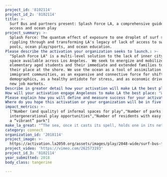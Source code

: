```yaml
---
project_id: '8102114'
project_id_2: '8102114'
title: >-
  Surf Bus and partners present: Splash Force LA, a comprehensive guide to beach
  access and ocean play
project_summary: >-
  Splash Force: The quantum effect of exposure to one droplet of surf stoke,
  rippling through and transforming LA's legacy of lack of access to swimming
  pools, ocean play/sports, and ocean education.
Please describe the activation your organization seeks to launch.: >-
  "Splash Force LA" is a multi-level solution to the lack of inner city park
  space available across Los Angeles.  We seek to energize and mobilize
  elementary aged students and their immediate and extended families to claim
  their place at the shore. We use the ocean as a tool of assimilation for
  immigrant communities, as an expansive and connective force for shifting
  demographics, as a healthy antidote for stress, and as economic driver toward
  new job markets.
Describe in greater detail how your activation will make LA the best place?: "“The sea, once it casts its spell, holds one in its net of wonder forever.” -J. Cousteau\r\n\r\nLA is home to over 2.2 million children. We have so much space to play--mountainous wilderness, vast desert/prairie plains, over 200 park & rec. depts., and 57 miles of coastline. Yet, there is a legacy of segregation of swimming pools and ocean spaces in LA that has led to what we term a \"crisis of blue culture.\" Our children are not learning how to swim (in 2017 64% of African American children, 45% of Latino children, and 40% of caucasian children cannot swim) and they are not visiting their beaches to play (50% of middle school aged children in LA Co. have never seen the beach). For young Angelenos to realize their full potential, we have to transform our legacy. Like the ocean, we must afford our youth equal opportunity by bridging gaps in access to swim lessons, ocean safety and surf lessons, and a fun and interactive marine science curriculum to buttress their physical experience. We must focus on involving entire families/communities in the solution. We seek to measure the quantum impact of their inclusion and support on the whole of Los Angeles.\r\n\r\nSurf Bus and partners have created a multi-level plan to activate 100,000 Angelenos to claim coastal spaces through play. Our program, “Splash Force LA” is a collaboration with AltaSea and Los Angeles Maritime Institute.  Together, our focus is on measuring the following three LA2050 metrics: \r\n\r\n1. Number and quality of informal spaces for play: Where do water lovers hang out between sessions, how come, what is happening there? Beach parking lots, pool decks, port hangars…\r\n2. Number of parks with intergenerational play opportunities: pools and beaches provide open and creative play opportunities for all generations. Our program integrates entire families into various levels of \"play\" and we have a plan to encourage and measure family involvement.\r\n3. Number of residents with easy access to a “vibrant” park: \"Vibrancy\" to us means amount, quality, and creativity of use. Beaches provide tons of open space--both structured and unstructured. Vibrancy is impacted by the ability to travel with ease, the confidence to start the trip, a feeling of support, and a sense of belonging upon arrival.\r\n\r\nOur plan combines our reach to achieve the following:\r\n\r\n1. Teach 3rd graders (100,000+) in LAUSD how to swim as part of their in-school pe experience. \r\n2. 40 field trips a school year for elem/middle/high school LAUSD students that include a Surf Bus lesson in Santa Monica, lunch, a visit to AltaSea/Cabrillo Aquarium, and a sail on a LAMI tall ship. \r\n3. We will host two urban luaus a month at LA Park and Rec facilities to build relationships with families and community.\r\n4. Each partner will host a quarterly “ohana day:\" visits to the beach/altasea/lami for family/friends.  \r\n5. Perfect attendance earns eligibility for end-of-year trips: 2 voyages to Catalina for 30 people on each ship and/or 1 surf camping trip for 20 groms."
How will your activation engage Angelenos to make LA the best place: "We are experiencing a quantum impact of last summer's county wide LA2050 TOES project. We will follow the lead of this organic wave of continued engagement, fortifying what does work and strengthening areas of perceived challenge: \r\n\r\n-We hosted our first of many planned Urban Luaus in South LA with members from all impacted groups in attendance: volunteers, surf students from 4 of 8 parks, family members, park staff, Surf Academy staff, and community members in proximity at the time of our party.  Attendees were outfitted with Surf Bus tshirts/sweatshirts/hats/pins to help build brand recognition--we want Surf Bus to be synonymous with \"safe ocean family fun.\"\r\n\r\n-the beach games we taught the kids are played on a daily basis during after-school programming and shared with new friends.\r\n\r\n-we've expanded our upcoming summer reach from 8 parks to 16 parks. Lateral job shifts/promotions have moved park coordinators to new areas. We weave these new parks into the program and continue our relationship with past partners. \r\n\r\n-requests by our westside advanced surf students to participate in a volunteer capacity have doubled.\r\n\r\n-the City of Santa Monica is helping us develop a swim curriculum for all 3rd graders in Los Angeles.\r\n\r\n-our continued collaboration with AltaSea/LAMI is on paper. The kaleidoscope of angles we offer youth to engage with the sea allows each organization to more fully realize our mission to activate LA for the health of residents and our ocean."
Please explain how you will define and measure success for your activation.: "1. before and after surveys for the students (beginning/middle/end of school year) that include measures of inspiration, action, learning, and engagement.\r\n\r\n2. short answer surveys for the teachers (beginning/middle/end of school year) that question the perceived impact of this programing on their students.\r\n\r\n3. repeat attendance by individual students.\r\n\r\n4. number of applications for incentive trips (based on attendance and “free will” to apply for the camping trip or the ocean voyage to catalina).\r\n\r\n5. staff participant observation journals.\r\n\r\n6. daily job site logs with basic info: number of students, timeline adherence, perceived level of interest, actual number of staff and how/what they did on the fieldtrip.\r\n\r\n7. urban luau participation and popularity among immediate and extended family and friends.\r\n\r\n8. engagement by family and friends with quarterly \"ohana days\" offered by Surf Bus and partners.\r\n\r\n9. increased social media engagement and quality of that engagement--do likes and comments turn in to in-person visits\r\n"
Where do you hope this activation or your organization will be in five years?: "In five years, we will continue to measure the quantum impact of this initiative on the legacy of blue culture inclusion in Los Angeles and make alterations and course corrections as we are met with challenge and success.  \r\n\r\nSurf Bus summer programming will continue to grow--by including more park partners and more beach locations.  We will have supported surf bus students to positions of leadership among their peers, inviting them claim their place in a legacy of a diverse surf line up and supportive inclusion at the beach.\r\n\r\nUrban Luaus will be highly anticipated monthly events at LA park and recreation departments in every LA City district.\r\n\r\n\"Splash Force LA\" high school graduates will seek additional training and/or jobs in the blue economy and feel like every day of work is a day of play.\r\n\r\nSurf Bus students will start surf clubs for their schools with regular weekly practices and meet ups at the beach, independent of their weekday field trips and monthly surf bus lesson days.\r\n\r\nTrue to surfing's roots in \"counter culture,\" our surf bus families will start to see any and all open spaces as the possibility for an impromptu playground, similarly to how we ask them to see open ocean space as a wave playground of possibilities. The urban luau format lends itself to \"pop-up\" events that will have an organic feel--based on the unique communities where they occur--and will be used to claim informal open spaces and turn them into into vibrant intergenerational community gatherings. \r\n\r\nSurf Bus, AltaSea, LAMI, and Cabrillo Aquarium will be household names, as recognizable to Angelenos as \"starbucks\" or \"the dodgers.\"  "
impact_metrics: >-
  ["Number (and quality) of informal spaces for play","Number of parks with
  intergenerational play opportunities","Number of residents with easy access to
  a “vibrant” park"]
make_la_great: "“The sea, once it casts its spell, holds one in its net of wonder forever.” -J. Cousteau\r\n \r\n \r\n \r\n LA is home to over 2.2 million children. We have so much space to play--mountainous wilderness, vast desert/prairie plains, over 200 park & rec. depts., and 57 miles of coastline. Yet, there is a legacy of segregation of swimming pools and ocean spaces in LA that has led to what we term a \"crisis of blue culture.\" Our children are not learning how to swim (in 2017 64% of African American children, 45% of Latino children, and 40% of caucasian children cannot swim) and they are not visiting their beaches to play (50% of middle school aged children in LA Co. have never seen the beach). For young Angelenos to realize their full potential, we have to transform our legacy. Like the ocean, we must afford our youth equal opportunity by bridging gaps in access to swim lessons, ocean safety and surf lessons, and a fun and interactive marine science curriculum to buttress their physical experience. We must focus on involving entire families/communities in the solution. We seek to measure the quantum impact of their inclusion and support on the whole of Los Angeles.\r\n \r\n \r\n \r\n Surf Bus and partners have created a multi-level plan to activate 100,000 Angelenos to claim coastal spaces through play. Our program, “Splash Force LA” is a collaboration with AltaSea and Los Angeles Maritime Institute. Together, our focus is on measuring the following three LA2050 metrics: \r\n \r\n \r\n \r\n 1. Number and quality of informal spaces for play: Where do water lovers hang out between sessions, how come, what is happening there? Beach parking lots, pool decks, port hangars…\r\n \r\n 2. Number of parks with intergenerational play opportunities: pools and beaches provide open and creative play opportunities for all generations. Our program integrates entire families into various levels of \"play\" and we have a plan to encourage and measure family involvement.\r\n \r\n 3. Number of residents with easy access to a “vibrant” park: \"Vibrancy\" to us means amount, quality, and creativity of use. Beaches provide tons of open space--both structured and unstructured. Vibrancy is impacted by the ability to travel with ease, the confidence to start the trip, a feeling of support, and a sense of belonging upon arrival.\r\n \r\n \r\n \r\n Our plan combines our reach to achieve the following:\r\n \r\n \r\n \r\n 1. Teach 3rd graders (100,000+) in LAUSD how to swim as part of their in-school pe experience. \r\n \r\n 2. 40 field trips a school year for elem/middle/high school LAUSD students that include a Surf Bus lesson in Santa Monica, lunch, a visit to AltaSea/Cabrillo Aquarium, and a sail on a LAMI tall ship. \r\n \r\n 3. We will host two urban luaus a month at LA Park and Rec facilities to build relationships with families and community.\r\n \r\n 4. Each partner will host a quarterly “ohana day:\" visits to the beach/altasea/lami for family/friends. \r\n \r\n 5. Perfect attendance earns eligibility for end-of-year trips: 2 voyages to Catalina for 30 people on each ship and/or 1 surf camping trip for 20 groms."
category: connect
organization_id: '2018114'
project_image: >-
  https://activation.la2050.org/assets/images/play/2048-wide/surf-bus-foundation.jpg
project_video: 'https://vimeo.com/262573193'
project_id_3: '8102114'
year_submitted: 2018
body_class: tangerine

---
```

